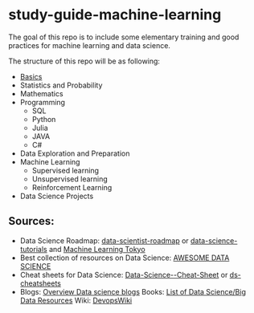 # study-guide-machine-learning

The goal of this repo is to include some elementary training and good practices for machine learning and data science.

The structure of this repo will be as following:
- [Basics](/01_Basics/01_Basics.ipynb)
- Statistics and Probability
- Mathematics
- Programming
  - SQL
  - Python
  - Julia
  - JAVA
  - C#
- Data Exploration and Preparation
- Machine Learning
  - Supervised learning
  - Unsupervised learning
  - Reinforcement Learning
- Data Science Projects

## Sources:
- Data Science Roadmap: [data-scientist-roadmap](https://github.com/MrMimic/data-scientist-roadmap/tree/master/02_Statistics) or [data-science-tutorials](https://sebastianraschka.com/notebooks/python-notebooks.html) and [Machine Learning Tokyo](https://github.com/Machine-Learning-Tokyo)
- Best collection of resources on Data Science: [AWESOME DATA SCIENCE](https://github.com/academic/awesome-datascience)
- Cheat sheets for Data Science: [Data-Science--Cheat-Sheet](https://github.com/abhat222/Data-Science--Cheat-Sheet) or [ds-cheatsheets](https://github.com/FavioVazquez/ds-cheatsheets)
- Blogs: [Overview Data science blogs](https://github.com/rushter/data-science-blogs)
Books: [List of Data Science/Big Data Resources](https://github.com/chaconnewu/free-data-science-books)
Wiki: [DevopsWiki](https://github.com/Leo-G/Data-Science-Wiki)
